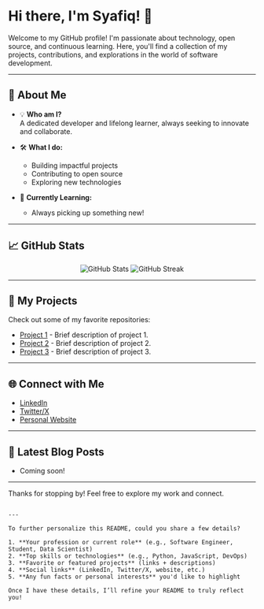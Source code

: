 # Hi there, I'm Syafiq! 👋

Welcome to my GitHub profile! I'm passionate about technology, open source, and continuous learning. Here, you'll find a collection of my projects, contributions, and explorations in the world of software development.

---

## 🚀 About Me

- 💡 **Who am I?**  
  A dedicated developer and lifelong learner, always seeking to innovate and collaborate.

- 🛠️ **What I do:**  
  - Building impactful projects
  - Contributing to open source
  - Exploring new technologies

- 🌱 **Currently Learning:**  
  - Always picking up something new!

---

## 📈 GitHub Stats

<p align="center">
  <img src="https://github-readme-stats.vercel.app/api?username=syafiqjun&show_icons=true&theme=github_dark" alt="GitHub Stats" />
  <img src="https://github-readme-streak-stats.herokuapp.com/?user=syafiqjun&theme=github-dark-blue" alt="GitHub Streak" />
</p>

---

## 📂 My Projects

Check out some of my favorite repositories:

- [Project 1](#) - Brief description of project 1.
- [Project 2](#) - Brief description of project 2.
- [Project 3](#) - Brief description of project 3.

---

## 🌐 Connect with Me

- [LinkedIn](#)
- [Twitter/X](#)
- [Personal Website](#)

---

## 📝 Latest Blog Posts

<!-- BLOG-POST-LIST:START -->
- Coming soon!
<!-- BLOG-POST-LIST:END -->

---

Thanks for stopping by! Feel free to explore my work and connect.

```

---

To further personalize this README, could you share a few details?

1. **Your profession or current role** (e.g., Software Engineer, Student, Data Scientist)
2. **Top skills or technologies** (e.g., Python, JavaScript, DevOps)
3. **Favorite or featured projects** (links + descriptions)
4. **Social links** (LinkedIn, Twitter/X, website, etc.)
5. **Any fun facts or personal interests** you'd like to highlight

Once I have these details, I’ll refine your README to truly reflect you!
